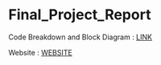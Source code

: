 # Final_Project_Report

Code Breakdown and Block Diagram : [LINK](https://github.com/Team-Spyderover/Final_Project_Report/blob/f1d07d71e43c1f9e447d4363e0dc4019aef8f4cc/Project_Code.md)

Website : [WEBSITE](https://team-spyderover.github.io/)
